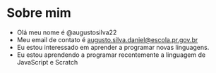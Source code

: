 # Sobre mim
- Olá meu nome é @augustosilva22
- Meu email de contato é augusto.silva.daniel@escola.pr.gov.br
- Eu estou interessado em aprender a programar novas linguagens.
- Eu estou aprendendo a programar recentemente a linguagem de JavaScript e Scratch
